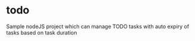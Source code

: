 # todo
Sample nodeJS project which can manage TODO tasks with auto expiry of tasks based on task duration
